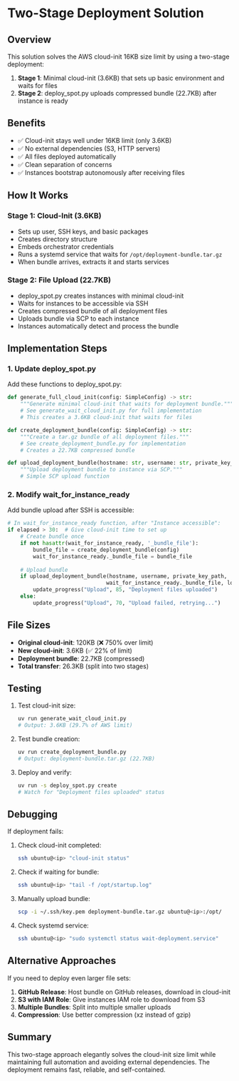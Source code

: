 # Two-Stage Deployment Solution

## Overview

This solution solves the AWS cloud-init 16KB size limit by using a two-stage deployment:

1. **Stage 1**: Minimal cloud-init (3.6KB) that sets up basic environment and waits for files
2. **Stage 2**: deploy_spot.py uploads compressed bundle (22.7KB) after instance is ready

## Benefits

- ✅ Cloud-init stays well under 16KB limit (only 3.6KB)
- ✅ No external dependencies (S3, HTTP servers)
- ✅ All files deployed automatically
- ✅ Clean separation of concerns
- ✅ Instances bootstrap autonomously after receiving files

## How It Works

### Stage 1: Cloud-Init (3.6KB)
- Sets up user, SSH keys, and basic packages
- Creates directory structure
- Embeds orchestrator credentials
- Runs a systemd service that waits for `/opt/deployment-bundle.tar.gz`
- When bundle arrives, extracts it and starts services

### Stage 2: File Upload (22.7KB)
- deploy_spot.py creates instances with minimal cloud-init
- Waits for instances to be accessible via SSH
- Creates compressed bundle of all deployment files
- Uploads bundle via SCP to each instance
- Instances automatically detect and process the bundle

## Implementation Steps

### 1. Update deploy_spot.py

Add these functions to deploy_spot.py:

```python
def generate_full_cloud_init(config: SimpleConfig) -> str:
    """Generate minimal cloud-init that waits for deployment bundle."""
    # See generate_wait_cloud_init.py for full implementation
    # This creates a 3.6KB cloud-init that waits for files

def create_deployment_bundle(config: SimpleConfig) -> str:
    """Create a tar.gz bundle of all deployment files."""
    # See create_deployment_bundle.py for implementation
    # Creates a 22.7KB compressed bundle

def upload_deployment_bundle(hostname: str, username: str, private_key_path: str, bundle_file: str, logger=None) -> bool:
    """Upload deployment bundle to instance via SCP."""
    # Simple SCP upload function
```

### 2. Modify wait_for_instance_ready

Add bundle upload after SSH is accessible:

```python
# In wait_for_instance_ready function, after "Instance accessible":
if elapsed > 30:  # Give cloud-init time to set up
    # Create bundle once
    if not hasattr(wait_for_instance_ready, '_bundle_file'):
        bundle_file = create_deployment_bundle(config)
        wait_for_instance_ready._bundle_file = bundle_file
    
    # Upload bundle
    if upload_deployment_bundle(hostname, username, private_key_path, 
                               wait_for_instance_ready._bundle_file, logger):
        update_progress("Upload", 85, "Deployment files uploaded")
    else:
        update_progress("Upload", 70, "Upload failed, retrying...")
```

## File Sizes

- **Original cloud-init**: 120KB (❌ 750% over limit)
- **New cloud-init**: 3.6KB (✅ 22% of limit)
- **Deployment bundle**: 22.7KB (compressed)
- **Total transfer**: 26.3KB (split into two stages)

## Testing

1. Test cloud-init size:
   ```bash
   uv run generate_wait_cloud_init.py
   # Output: 3.6KB (29.7% of AWS limit)
   ```

2. Test bundle creation:
   ```bash
   uv run create_deployment_bundle.py
   # Output: deployment-bundle.tar.gz (22.7KB)
   ```

3. Deploy and verify:
   ```bash
   uv run -s deploy_spot.py create
   # Watch for "Deployment files uploaded" status
   ```

## Debugging

If deployment fails:

1. Check cloud-init completed:
   ```bash
   ssh ubuntu@<ip> "cloud-init status"
   ```

2. Check if waiting for bundle:
   ```bash
   ssh ubuntu@<ip> "tail -f /opt/startup.log"
   ```

3. Manually upload bundle:
   ```bash
   scp -i ~/.ssh/key.pem deployment-bundle.tar.gz ubuntu@<ip>:/opt/
   ```

4. Check systemd service:
   ```bash
   ssh ubuntu@<ip> "sudo systemctl status wait-deployment.service"
   ```

## Alternative Approaches

If you need to deploy even larger file sets:

1. **GitHub Release**: Host bundle on GitHub releases, download in cloud-init
2. **S3 with IAM Role**: Give instances IAM role to download from S3
3. **Multiple Bundles**: Split into multiple smaller uploads
4. **Compression**: Use better compression (xz instead of gzip)

## Summary

This two-stage approach elegantly solves the cloud-init size limit while maintaining full automation and avoiding external dependencies. The deployment remains fast, reliable, and self-contained.